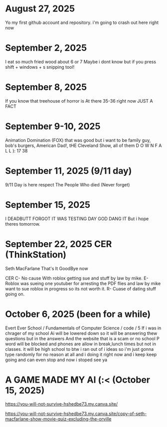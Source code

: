 # August 27, 2025
Yo my first github account and repository. i'm going to crash out here right now

# September 2, 2025
I eat so much fried wood about 6 or 7
Maybe i dont know but if you press shift + windows + s snipping tool!

# September 8, 2025
If you know that treehouse of horror is At there 35-36 right now JUST A
FACT

# September 9-10, 2025
Animation Domination (FOX) that was good but i want to be family guy, bob's burgers, American Dad!, tHE Cleveland Show, all of them D O W N F A L L ):
17 38 

# September 11, 2025 (9/11 day)
9/11 Day is here respect The People Who died (Never forget)

# September 15, 2025
I DEADBUTT FORGOT IT WAS TESTING DAY GOD DANG IT
But i hope theres tomorrow.

# September 22, 2025 CER (ThinkStation)
Seth MacFarlane That's It GoodBye now

CER
C- No cause With roblox getting sue and stuff by law by mike.
E- Roblox was sueing one youtuber for arresting the PDF flies and law by mike want to sue roblox in progress so its not worth it.
R- Cuase of dating stuff going on.

# October 6, 2025 (been for a while)
Evert Ever School / Fundamentals of Computer Science / code / 5
If i was in chrager of my school Ai will be lowered down so it will be answering thew questions but in the answers
And the website that is a scam or no school P word will be blocked and phones are allow in break,lunch times but not in classes.
it will be high school to btw
i ran out of i ideas so i'm just gonna type randomly for no reason at all and i doing it right now and i keep keep going and can even stop and now i stoped see ya

# A GAME MADE MY AI (:< (October 15, 2025)
https://you-will-not-survive-hshedbe73.my.canva.site/

https://you-will-not-survive-hshedbe73.my.canva.site/copy-of-seth-macfarlane-show-movie-quiz-excluding-the-orville

